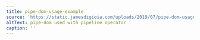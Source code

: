 ```yaml
---
title: pipe-dom-usage-example
source: 'https://static.jamesdigioia.com/uploads/2019/07/pipe-dom-usage-example.jpg'
altText: pipe-dom used with pipeline operator
caption: ''
---
```



